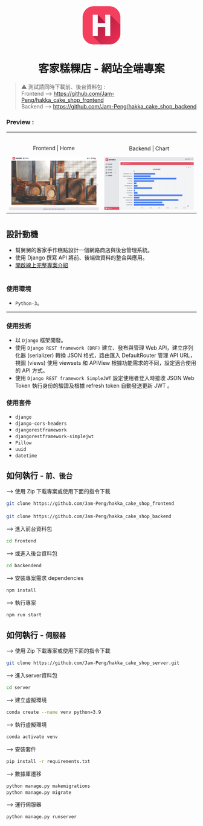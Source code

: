 
<div align="center">
<img width="20%" src="./public/logo.png">

# 客家糕粿店 - 網站全端專案
</div>

> ⚠ 測試請同時下載前、後台資料包 : <br>
Frontend --> https://github.com/Jam-Peng/hakka_cake_shop_frontend <br>
Backend --> https://github.com/Jam-Peng/hakka_cake_shop_backend
###  Preview :

<table width="100%"> 
<tr>
<td width="50%">      
&nbsp; 
<br>
<p align="center">
  Frontend | Home
</p>
<center>
<img src="./public/front_home.png">
</td>

<td width="50%">
<br>
<p align="center">
  Backend | Chart
</p>
<center>
<img src="./public/back_chart.png">
</td>
</tr>
</table>

#

## 設計動機
- 幫舅舅的客家手作糕點設計一個網路商店與後台管理系統。
- 使用 Django 撰寫 API 將前、後端做資料的整合與應用。
- <a href="https://drive.google.com/file/d/1MIN3X9e8rf6s-wNaw6T52tyrQcTn7GsT/view?usp=sharing" target="_blank">開啟線上完整專案介紹</a>


#
### 使用環境
- `Python-3`。

---
### 使用技術
- 以 `Django` 框架開發。
- 使用 `Django REST framework (DRF)` 建立、發布與管理 Web API，建立序列化器 (serializer) 轉換 JSON 格式，路由匯入 DefaultRouter 管理 API URL，視圖 (views) 使用 viewsets 和 APIView 根據功能需求的不同，設定適合使用的 API 方式。
- 使用 `Django REST framework SimpleJWT` 設定使用者登入時接收 JSON Web Token 執行身份的驗證及根據 refresh token 自動發送更新 JWT 。

### 使用套件
- `django`
- `django-cors-headers`
- `djangorestframework`
- `djangorestframework-simplejwt`
- `Pillow`
- `uuid`
- `datetime`


## 如何執行 - `前、後台`
--> 使用 Zip 下載專案或使用下面的指令下載
```bash
git clone https://github.com/Jam-Peng/hakka_cake_shop_frontend

git clone https://github.com/Jam-Peng/hakka_cake_shop_backend
```

--> 進入前台資料包
```bash
cd frontend
```

--> 或進入後台資料包
```bash
cd backendend
```

--> 安裝專案需求 dependencies
```bash
npm install
```

--> 執行專案
```bash
npm run start
```

## 如何執行 - `伺服器`
--> 使用 Zip 下載專案或使用下面的指令下載
```bash
git clone https://github.com/Jam-Peng/hakka_cake_shop_server.git
```

--> 進入server資料包
```bash
cd server
```

--> 建立虛擬環境
```bash
conda create --name venv python=3.9
```

--> 執行虛擬環境
```bash
conda activate venv
```

--> 安裝套件
```bash
pip install -r requirements.txt
```

--> 數據庫遷移
```bash
python manage.py makemigrations
python manage.py migrate
```

--> 運行伺服器
```bash
python manage.py runserver
```
